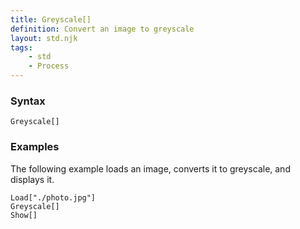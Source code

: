 ```yaml
---
title: Greyscale[]
definition: Convert an image to greyscale
layout: std.njk
tags:
    - std
    - Process
---
```


### Syntax

```
Greyscale[]
```

### Examples

The following example loads an image, converts it to greyscale, and displays it.

```
Load["./photo.jpg"]
Greyscale[]
Show[]
```